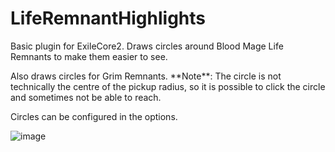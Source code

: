 <h1>LifeRemnantHighlights</h1>
Basic plugin for ExileCore2. Draws circles around Blood Mage Life Remnants to make them easier to see.
<p></p>
Also draws circles for Grim Remnants. **Note**: The circle is not technically the centre of the pickup radius, so it is possible to click the circle and sometimes not be able to reach.
<p></p>
Circles can be configured in the options.


![image](https://github.com/user-attachments/assets/7af80928-7280-4e9d-a80b-e00f6dd724f3)
